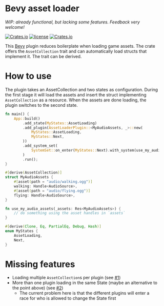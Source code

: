 # Bevy asset loader

*WIP: already functional, but lacking some features. Feedback very welcome!*

[![Crates.io](https://img.shields.io/crates/v/bevy_asset_loader.svg)](https://crates.io/crates/bevy_asset_loader)
[![license](https://img.shields.io/badge/license-MIT-blue.svg)](https://github.com/NiklasEi/bevy_asset_loader/blob/main/LICENSE.md)
[![Crates.io](https://img.shields.io/crates/d/bevy_asset_loader.svg)](https://crates.io/crates/bevy_asset_loader)

This [Bevy][bevy] plugin reduces boilerplate when loading game assets. The crate offers the `AssetCollection` trait and can automatically load structs that implement it. The trait can be derived.

# How to use
The plugin takes an AssetCollection and two states as configuration. During the first stage it will load the assets and insert the struct implementing `AssetCollection` as a resource. When the assets are done loading, the plugin switches to the second state.

```rust
fn main() {
    App::build()
        .add_state(MyStates::AssetLoading)
        .add_plugin(AssetLoaderPlugin::<MyAudioAssets, _>::new(
            MyStates::AssetLoading,
            MyStates::Next,
        ))
        .add_system_set(
            SystemSet::on_enter(MyStates::Next).with_system(use_my_audio_assets.system()),
        )
        .run();
}

#[derive(AssetCollection)]
struct MyAudioAssets {
    #[asset(path = "audio/walking.ogg")]
    walking: Handle<AudioSource>,
    #[asset(path = "audio/flying.ogg")]
    flying: Handle<AudioSource>,
}

fn use_my_audio_assets(_assets: Res<MyAudioAssets>) {
    // do something using the asset handles in `assets`
}

#[derive(Clone, Eq, PartialEq, Debug, Hash)]
enum MyStates {
    AssetLoading,
    Next,
}
```

# Missing features

* Loading multiple `AssetCollection`s per plugin (see [#1](https://github.com/NiklasEi/bevy_asset_loader/issues/1))
* More than one plugin loading in the same State (maybe an alternative to the point above) (see [#2](https://github.com/NiklasEi/bevy_asset_loader/issues/2))
  * The current problem here is that the different plugins will enter a race for who is allowed to change the State first


[bevy]: https://bevyengine.org/
